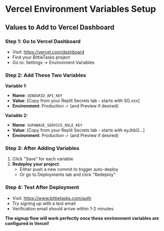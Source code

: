 # Vercel Environment Variables Setup

## Values to Add to Vercel Dashboard

### **Step 1: Go to Vercel Dashboard**
- Visit: https://vercel.com/dashboard
- Find your BittieTasks project
- Go to: Settings → Environment Variables

### **Step 2: Add These Two Variables**

**Variable 1:**
- **Name**: `SENDGRID_API_KEY`
- **Value**: [Copy from your Replit Secrets tab - starts with SG.xxx]
- **Environment**: Production ✓ (and Preview if desired)

**Variable 2:**  
- **Name**: `SUPABASE_SERVICE_ROLE_KEY`
- **Value**: [Copy from your Replit Secrets tab - starts with eyJhbG...]
- **Environment**: Production ✓ (and Preview if desired)

### **Step 3: After Adding Variables**
1. Click "Save" for each variable
2. **Redeploy your project**:
   - Either push a new commit to trigger auto-deploy
   - Or go to Deployments tab and click "Redeploy"

### **Step 4: Test After Deployment**
- Visit: https://www.bittietasks.com/auth
- Try signing up with a test email
- Verification email should arrive within 1-2 minutes

**The signup flow will work perfectly once these environment variables are configured in Vercel!**